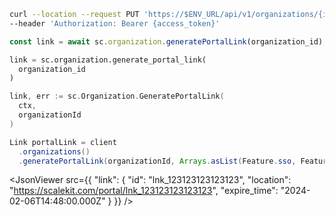 <CodeWithHeader method="put" endpoint="/api/v1/organizations/{id}/portal_links">
<Tabs groupId="tech-stack" querystring>
<TabItem value="curl" label="cURL">

```bash showLineNumbers
curl --location --request PUT 'https://$ENV_URL/api/v1/organizations/{id}/portal_links' \
--header 'Authorization: Bearer {access_token}'
```

</TabItem>
<TabItem value="nodejs" label="Node.js">

```js
const link = await sc.organization.generatePortalLink(organization_id);
```

</TabItem>
<TabItem value="py" label="Python">

```python
link = sc.organization.generate_portal_link(
  organization_id
)
```

</TabItem>
<TabItem value="golang" label="Go">

```go
link, err := sc.Organization.GeneratePortalLink(
  ctx,
  organizationId
)
```

</TabItem>
<TabItem value="java" label="Java">

```java showLineNumbers
Link portalLink = client
  .organizations()
  .generatePortalLink(organizationId, Arrays.asList(Feature.sso, Feature.dir_sync));
```

</TabItem>
</Tabs>
</CodeWithHeader>
<CodeWithHeader title="Response">

<JsonViewer src={{
  "link": {
    "id": "lnk_123123123123123",
    "location": "https://scalekit.com/portal/lnk_123123123123123",
    "expire_time": "2024-02-06T14:48:00.000Z"
  }
}} />

</CodeWithHeader>
